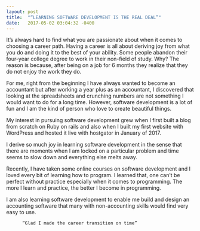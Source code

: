 ```yaml
---
layout: post
title:  "“LEARNING SOFTWARE DEVELOPMENT IS THE REAL DEAL”"
date:   2017-05-02 03:04:32 -0400
---
```





It’s always hard to find what you are passionate about when it comes to choosing a career path. Having a career is all about deriving joy from what you do and doing it to the best of your ability. Some people abandon their four-year college degree to work in their non-field of study. Why? The reason is because, after being on a job for 6 months they realize that they do not enjoy the work they do.

  
For me, right from the beginning I have always wanted to become an accountant but after working a year plus as an accountant, I discovered that looking at the spreadsheets and crunching numbers are not something I would want to do for a long time. However, software development is a lot of fun and I am the kind of person who love to create beautiful things. 

My interest in pursuing software development grew when I first built a blog from scratch on Ruby on rails and also when I built my first website with WordPress and hosted it live with hostgator in January of 2017. 


I derive so much joy in learning software development in the sense that there are moments when I am locked on a particular problem and time seems to slow down and everything else melts away. 


Recently, I have taken some online courses on software development and I loved every bit of learning how to program. I learned that, one can’t be perfect without practice especially when it comes to programming. The more I learn and practice, the better I become in programming. 


I am also learning software development to enable me build and design an accounting software that many with non-accounting skills would find very easy to use. 

          “Glad I made the career transition on time”








